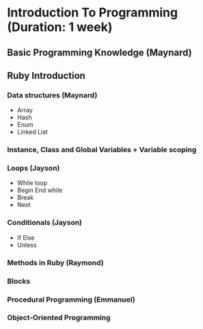 # Introduction To Programming (Duration: 1 week)
## Basic Programming Knowledge (Maynard)

## Ruby Introduction
### Data structures (Maynard)
  - Array
  - Hash
  - Enum
  - Linked List
  
### Instance, Class and Global Variables + Variable scoping

### Loops (Jayson)
  - While loop
  - Begin End while
  - Break
  - Next

### Conditionals (Jayson)
  - If Else
  - Unless

### Methods in Ruby (Raymond)
### Blocks

### Procedural Programming (Emmanuel)
### Object-Oriented Programming
